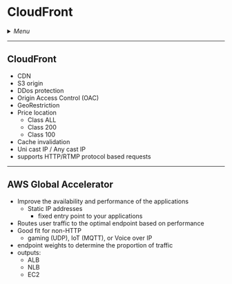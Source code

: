 # CloudFront

<details>
 <summary><i>Menu</i></summary>

- [CloudFront](#cloudfront-1)
- [AWS Global Accelerator](#aws-global-accelerator)
</details>

---
## CloudFront
- CDN
- S3 origin
- DDos protection
- Origin Access Control (OAC)
- GeoRestriction
- Price location
  - Class ALL
  - Class 200
  - Class 100
- Cache invalidation
- Uni cast IP / Any cast IP
- supports HTTP/RTMP protocol based requests

---
## AWS Global Accelerator
- Improve the availability and performance of the applications
  - Static IP addresses
    - fixed entry point to your applications
- Routes user traffic to the optimal endpoint based on performance
- Good fit for non-HTTP
  - gaming (UDP), IoT (MQTT), or Voice over IP
- endpoint weights to determine the proportion of traffic
- outputs:
  - ALB
  - NLB
  - EC2